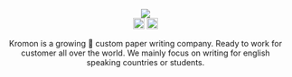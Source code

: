 <p align="center">
    <img src="https://raw.githubusercontent.com/IAmGitau/freelancer-backend/master/templates/img/kromon.svg?token=AMBMPXS4ZZ6KR446J7FTE327HAP4W">
    <br>
    <img height="20px" src="https://api.netlify.com/api/v1/badges/88afbb86-1657-4de0-b211-79371fd3004a/deploy-status">
    <img height="20px" src="https://github.com/IAmGitau/freelancer-backend/workflows/Running%20Unit%20Tests/badge.svg?branch=master">
</p>
<p align="center">
Kromon is a growing 🚀 custom paper writing company. Ready to work for customer all over the world. We mainly focus on writing for english speaking countries or students.
</p>
